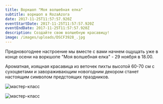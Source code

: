 ```yaml
---
title: Воркшоп "Моя волшебная елка"
subtitle: воркшоп в RozaAzora
date: 2017-11-25T11:57:57.920Z
eventStartDate: 2017-11-25T11:57:57.920Z
eventEndDate: 2017-11-25T11:57:57.920Z
description: Создайте свою волшебную красавицу!
image: /images/uploads/DSCF3928_.jpg
---
```

Предновогоднее настроение мы вместе с вами начнем ощущать уже в конце осени на воркшопе "Моя волшебная елка" - 29 ноября в 18.00.

Ароматная, изящная красавица из веточек пихты высотой 60-70 см с сухоцветами и завораживающим новогодним декором станет настоящим символом предстоящих праздников.

![мастер-класс](/images/uploads/DSCF3937_.jpg)

![мастер-класс](/images/uploads/DSCF3956_.jpg)



